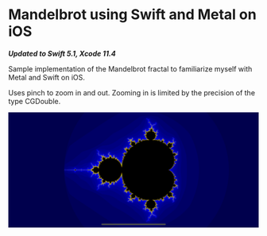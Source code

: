 # Mandelbrot using Swift and Metal on iOS

***Updated to Swift 5.1, Xcode 11.4***

Sample implementation of the Mandelbrot fractal to familiarize myself with Metal and Swift on iOS.

Uses pinch to zoom in and out. Zooming in is limited by the precision of the type CGDouble.

![alt tag](mandelbrot_metal/screenshots/3.png)

